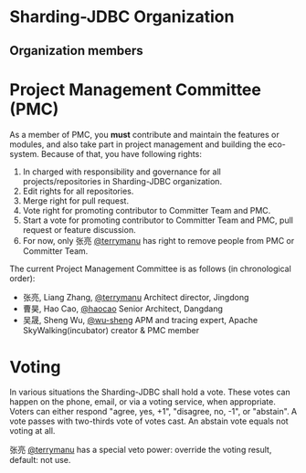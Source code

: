 # Sharding-JDBC Organization

## Organization members

# Project Management Committee (PMC)
As a member of PMC, you **must** contribute and maintain the features or modules, and also take part in project management and building the eco-system. Because of that, you have following rights:
1. In charged with responsibility and governance for all projects/repositories in Sharding-JDBC organization.
1. Edit rights for all repositories.
1. Merge right for pull request.
1. Vote right for promoting contributor to Committer Team and PMC.
1. Start a vote for promoting contributor to Committer Team and PMC, pull request or feature discussion.
1. For now, only 张亮 [@terrymanu](https://github.com/terrymanu) has right to remove people from PMC or Committer Team.

The current Project Management Committee is as follows (in chronological order):
* 张亮, Liang Zhang, [@terrymanu](https://github.com/terrymanu) Architect director, Jingdong
* 曹昊, Hao Cao, [@haocao](https://github.com/haocao) Senior Architect, Dangdang
* 吴晟, Sheng Wu, [@wu-sheng](https://github.com/wu-sheng) APM and tracing expert, Apache SkyWalking(incubator) creator & PMC member

# Voting

In various situations the Sharding-JDBC shall hold a vote. These votes can happen on the phone, email, or via a voting service, when appropriate. Voters can either respond "agree, yes, +1", "disagree, no, -1", or "abstain". A vote passes with two-thirds vote of votes cast. An abstain vote equals not voting at all.

张亮 [@terrymanu](https://github.com/terrymanu) has a special veto power: override the voting result, default: not use.
